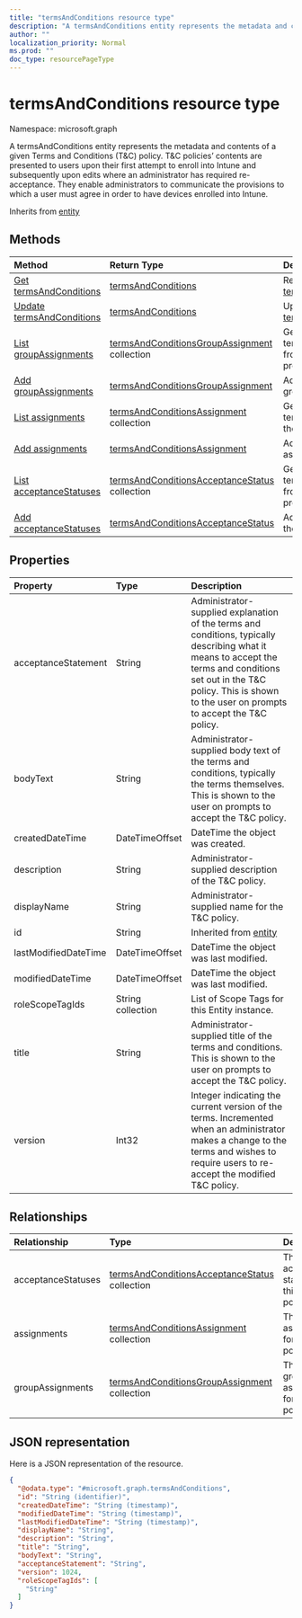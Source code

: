 ```yaml
---
title: "termsAndConditions resource type"
description: "A termsAndConditions entity represents the metadata and contents of a given Terms and Conditions (T&C) policy. T&C policies’ contents are presented to users upon their first attempt to enroll into Intune and subsequently upon edits where an administrator has required re-acceptance. They enable administrators to communicate the provisions to which a user must agree in order to have devices enrolled into Intune."
author: ""
localization_priority: Normal
ms.prod: ""
doc_type: resourcePageType
---
```


# termsAndConditions resource type


Namespace: microsoft.graph

A termsAndConditions entity represents the metadata and contents of a given Terms and Conditions (T&C) policy. T&C policies’ contents are presented to users upon their first attempt to enroll into Intune and subsequently upon edits where an administrator has required re-acceptance. They enable administrators to communicate the provisions to which a user must agree in order to have devices enrolled into Intune.


Inherits from [entity](../resources/entity.md)

## Methods
|Method|Return Type|Description|
|:---|:---|:---|
|[Get termsAndConditions](../api/termsandconditions-get.md)|[termsAndConditions](../resources/termsandconditions.md)|Read properties and relationships of the [termsAndConditions](../resources/termsandconditions.md) object.|
|[Update termsAndConditions](../api/termsandconditions-update.md)|[termsAndConditions](../resources/termsandconditions.md)|Update the properties of a [termsAndConditions](../resources/termsandconditions.md) object.|
|[List groupAssignments](../api/termsandconditions-list-groupassignments.md)|[termsAndConditionsGroupAssignment](../resources/termsandconditionsgroupassignment.md) collection|Get the termsAndConditionsGroupAssignments from the groupAssignments navigation property.|
|[Add groupAssignments](../api/termsandconditions-post-groupassignments.md)|[termsAndConditionsGroupAssignment](../resources/termsandconditionsgroupassignment.md)|Add groupAssignments by posting to the groupAssignments collection.|
|[List assignments](../api/termsandconditions-list-assignments.md)|[termsAndConditionsAssignment](../resources/termsandconditionsassignment.md) collection|Get the termsAndConditionsAssignments from the assignments navigation property.|
|[Add assignments](../api/termsandconditions-post-assignments.md)|[termsAndConditionsAssignment](../resources/termsandconditionsassignment.md)|Add assignments by posting to the assignments collection.|
|[List acceptanceStatuses](../api/termsandconditions-list-acceptancestatuses.md)|[termsAndConditionsAcceptanceStatus](../resources/termsandconditionsacceptancestatus.md) collection|Get the termsAndConditionsAcceptanceStatuses from the acceptanceStatuses navigation property.|
|[Add acceptanceStatuses](../api/termsandconditions-post-acceptancestatuses.md)|[termsAndConditionsAcceptanceStatus](../resources/termsandconditionsacceptancestatus.md)|Add acceptanceStatuses by posting to the acceptanceStatuses collection.|

## Properties
|Property|Type|Description|
|:---|:---|:---|
|acceptanceStatement|String|Administrator-supplied explanation of the terms and conditions, typically describing what it means to accept the terms and conditions set out in the T&C policy. This is shown to the user on prompts to accept the T&C policy.|
|bodyText|String|Administrator-supplied body text of the terms and conditions, typically the terms themselves. This is shown to the user on prompts to accept the T&C policy.|
|createdDateTime|DateTimeOffset|DateTime the object was created.|
|description|String|Administrator-supplied description of the T&C policy.|
|displayName|String|Administrator-supplied name for the T&C policy. |
|id|String| Inherited from [entity](../resources/entity.md)|
|lastModifiedDateTime|DateTimeOffset|DateTime the object was last modified.|
|modifiedDateTime|DateTimeOffset|DateTime the object was last modified.|
|roleScopeTagIds|String collection|List of Scope Tags for this Entity instance.|
|title|String|Administrator-supplied title of the terms and conditions. This is shown to the user on prompts to accept the T&C policy.|
|version|Int32|Integer indicating the current version of the terms. Incremented when an administrator makes a change to the terms and wishes to require users to re-accept the modified T&C policy.|

## Relationships
|Relationship|Type|Description|
|:---|:---|:---|
|acceptanceStatuses|[termsAndConditionsAcceptanceStatus](../resources/termsandconditionsacceptancestatus.md) collection|The list of acceptance statuses for this T&C policy.|
|assignments|[termsAndConditionsAssignment](../resources/termsandconditionsassignment.md) collection|The list of assignments for this T&C policy.|
|groupAssignments|[termsAndConditionsGroupAssignment](../resources/termsandconditionsgroupassignment.md) collection|The list of group assignments for this T&C policy.|

## JSON representation
Here is a JSON representation of the resource.
<!-- {
  "blockType": "resource",
  "keyProperty": "id",
  "@odata.type": "microsoft.graph.termsAndConditions",
  "baseType": "microsoft.graph.entity",
  "openType": false
}
-->
``` json
{
  "@odata.type": "#microsoft.graph.termsAndConditions",
  "id": "String (identifier)",
  "createdDateTime": "String (timestamp)",
  "modifiedDateTime": "String (timestamp)",
  "lastModifiedDateTime": "String (timestamp)",
  "displayName": "String",
  "description": "String",
  "title": "String",
  "bodyText": "String",
  "acceptanceStatement": "String",
  "version": 1024,
  "roleScopeTagIds": [
    "String"
  ]
}
```

